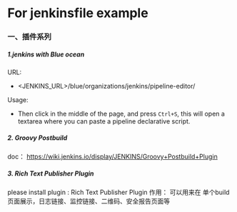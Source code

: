 # For jenkinsfile example



### 一、插件系列

##### 1.jenkins with Blue ocean

URL:
 - <JENKINS_URL>/blue/organizations/jenkins/pipeline-editor/

Usage:
 - Then click in the middle of the page, and press `Ctrl+S`, this will open a textarea where you can paste a pipeline declarative script. 

##### 2. Groovy Postbuild

doc： https://wiki.jenkins.io/display/JENKINS/Groovy+Postbuild+Plugin

##### 3. Rich Text Publisher Plugin

please install plugin : Rich Text Publisher Plugin
作用： 可以用来在 单个build 页面展示，日志链接、监控链接、二维码、安全报告页面等
